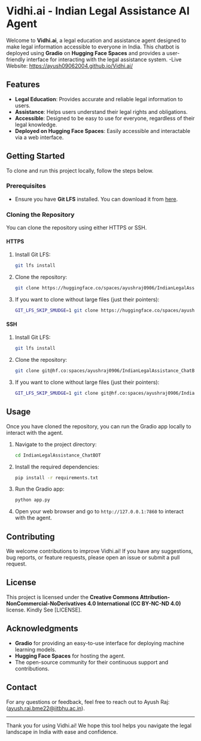 # Vidhi.ai - Indian Legal Assistance AI Agent

Welcome to **Vidhi.ai**, a legal education and assistance agent designed to make legal information accessible to everyone in India. This chatbot is deployed using **Gradio** on **Hugging Face Spaces** and provides a user-friendly interface for interacting with the legal assistance system.
-Live Website: https://ayush09062004.github.io/Vidhi.ai/ 

## Features

- **Legal Education**: Provides accurate and reliable legal information to users.
- **Assistance**: Helps users understand their legal rights and obligations.
- **Accessible**: Designed to be easy to use for everyone, regardless of their legal knowledge.
- **Deployed on Hugging Face Spaces**: Easily accessible and interactable via a web interface.

## Getting Started

To clone and run this project locally, follow the steps below.

### Prerequisites

- Ensure you have **Git LFS** installed. You can download it from [here](https://git-lfs.com).

### Cloning the Repository

You can clone the repository using either HTTPS or SSH.

#### HTTPS

1. Install Git LFS:
   ```bash
   git lfs install
   ```

2. Clone the repository:
   ```bash
   git clone https://huggingface.co/spaces/ayushraj0906/IndianLegalAssistance_ChatBOT
   ```

3. If you want to clone without large files (just their pointers):
   ```bash
   GIT_LFS_SKIP_SMUDGE=1 git clone https://huggingface.co/spaces/ayushraj0906/IndianLegalAssistance_ChatBOT
   ```

#### SSH

1. Install Git LFS:
   ```bash
   git lfs install
   ```

2. Clone the repository:
   ```bash
   git clone git@hf.co:spaces/ayushraj0906/IndianLegalAssistance_ChatBOT
   ```

3. If you want to clone without large files (just their pointers):
   ```bash
   GIT_LFS_SKIP_SMUDGE=1 git clone git@hf.co:spaces/ayushraj0906/IndianLegalAssistance_ChatBOT
   ```

## Usage

Once you have cloned the repository, you can run the Gradio app locally to interact with the agent.

1. Navigate to the project directory:
   ```bash
   cd IndianLegalAssistance_ChatBOT
   ```

2. Install the required dependencies:
   ```bash
   pip install -r requirements.txt
   ```

3. Run the Gradio app:
   ```bash
   python app.py
   ```

4. Open your web browser and go to `http://127.0.0.1:7860` to interact with the agent.

## Contributing

We welcome contributions to improve Vidhi.ai! If you have any suggestions, bug reports, or feature requests, please open an issue or submit a pull request.

## License

This project is licensed under the **Creative Commons Attribution-NonCommercial-NoDerivatives 4.0 International (CC BY-NC-ND 4.0)** license. Kindly See [LICENSE].

## Acknowledgments

- **Gradio** for providing an easy-to-use interface for deploying machine learning models.
- **Hugging Face Spaces** for hosting the agent.
- The open-source community for their continuous support and contributions.

## Contact

For any questions or feedback, feel free to reach out to Ayush Raj:(ayush.raj.bme22@iitbhu.ac.in).

---

Thank you for using Vidhi.ai! We hope this tool helps you navigate the legal landscape in India with ease and confidence.
